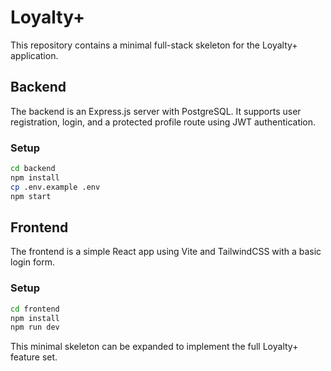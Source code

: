 # Loyalty+

This repository contains a minimal full-stack skeleton for the Loyalty+ application.

## Backend

The backend is an Express.js server with PostgreSQL. It supports user registration, login, and a protected profile route using JWT authentication.

### Setup

```bash
cd backend
npm install
cp .env.example .env
npm start
```

## Frontend

The frontend is a simple React app using Vite and TailwindCSS with a basic login form.

### Setup

```bash
cd frontend
npm install
npm run dev
```

This minimal skeleton can be expanded to implement the full Loyalty+ feature set.
